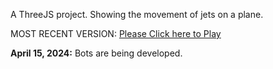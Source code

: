 A ThreeJS project. Showing the movement of jets on a plane. 

MOST RECENT VERSION: [Please Click here to Play](https://rawcdn.githack.com/alperenbutun/free-time-project/e414761/index.html)

**April 15, 2024:** Bots are being developed.
